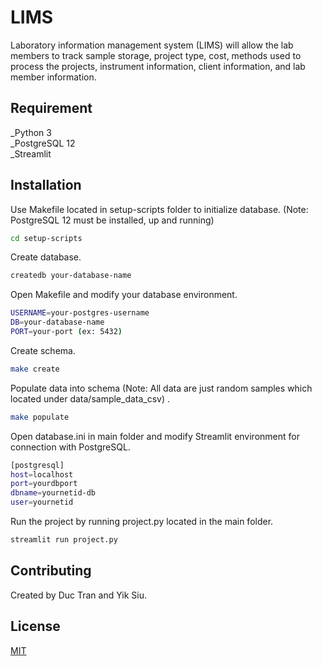 # LIMS

Laboratory information management system (LIMS) will allow the lab members to track sample storage, project type, cost, methods used to process the projects, instrument information, client information, and lab member information. 

## Requirement
_Python 3\
_PostgreSQL 12\
_Streamlit

## Installation

Use Makefile located in setup-scripts folder to initialize database.
(Note: PostgreSQL 12 must be installed, up and running)
```bash
cd setup-scripts
```

Create database.
```bash
createdb your-database-name
```

Open Makefile and modify your database environment.
```bash
USERNAME=your-postgres-username
DB=your-database-name
PORT=your-port (ex: 5432)
```

Create schema.
```bash
make create
```

Populate data into schema (Note: All data are just random samples which located under data/sample_data_csv) .
```bash
make populate
```
Open database.ini in main folder and modify Streamlit environment for connection with PostgreSQL.
```bash
[postgresql]
host=localhost
port=yourdbport
dbname=yournetid-db
user=yournetid
```

Run the project by running project.py located in the main folder.
```bash
streamlit run project.py
```

## Contributing
Created by Duc Tran and Yik Siu.

## License
[MIT](https://choosealicense.com/licenses/mit/)

